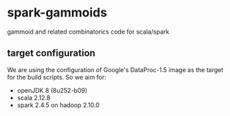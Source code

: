 # spark-gammoids
gammoid and related combinatorics code for scala/spark


## target configuration

We are using the configuration of Google's DataProc-1.5 image as the target for the build scripts. So we aim for:

* openJDK 8 (8u252-b09)
* scala 2.12.8
* spark 2.4.5 on hadoop 2.10.0
